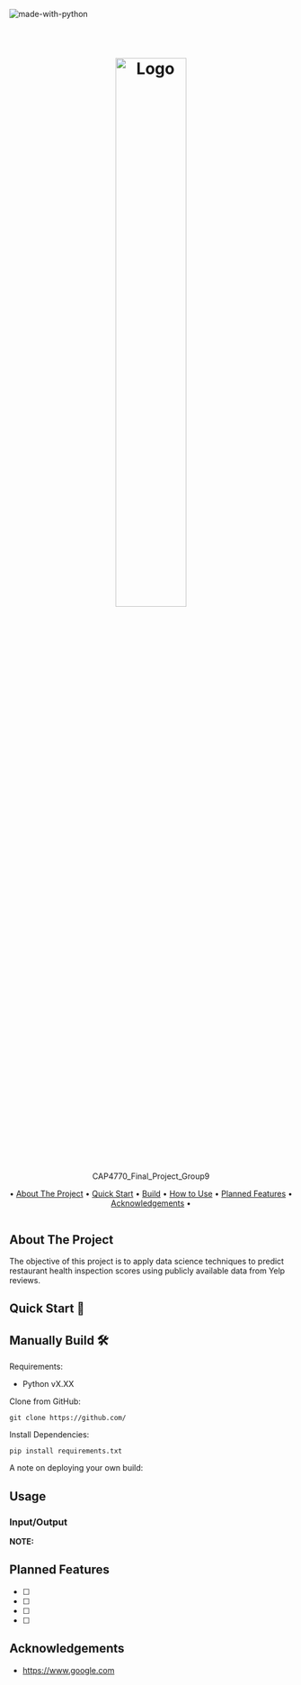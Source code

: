 ![made-with-python](https://img.shields.io/badge/Made_with-Python-yellow)

<!-- LOGO -->
<br />
<h1>
<p align="center">
  <img src="" alt="Logo", width="50%", height ="auto">
  <br>
</h1>
  <p align="center">
    CAP4770_Final_Project_Group9
    <br />
    </p>
</p>
<p align="center">
  • <a href="#about-the-project">About The Project</a> •
  <a href="#quick-start">Quick Start</a> •
  <a href="#manually-build">Build</a> •
  <a href="#usage">How to Use</a> •
  <a href="#planned-features">Planned Features</a> •
  <a href="#acknowledgements">Acknowledgements</a> •
</p>  

<p align="center">
 
<img src="">
</p>                                                                                                                             
                                                                                                                                                      
## About The Project 
The	objective	of	this	project	is	to	apply	data	science	techniques	to	predict	restaurant	health inspection	scores	using	publicly	available	data	from	Yelp	reviews.

<a id="quick-start"></a>
## Quick Start 🚀

<a id="manually-build"></a>
## Manually Build 🛠️

Requirements:
- Python vX.XX

Clone from GitHub:
```
git clone https://github.com/
```

Install Dependencies:  
```
pip install requirements.txt
```
A note on deploying your own build:

## Usage
### Input/Output

**NOTE:** 

## Planned Features
- [ ] 
- [ ] 
- [ ] 
- [ ] 

## Acknowledgements
- https://www.google.com
